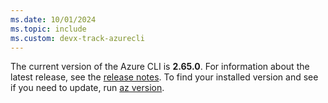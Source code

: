 ```yaml
---
ms.date: 10/01/2024
ms.topic: include
ms.custom: devx-track-azurecli
---
```


The current version of the Azure CLI is __2.65.0__. For information about the latest release, see the [release notes](../release-notes-azure-cli.md). To find your installed version and see if you need to update, run [az version](/cli/azure/reference-index#az_version).
